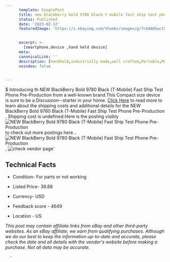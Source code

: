 ```yaml
---
      template: SinglePost
      title: new blackberry bold 9780 black t mobile fast ship test phone pre production 
      status: Published
      date: '2023-02-12'
      featuredImage: 'https://i.ebayimg.com/thumbs/images/g/7ckAAOSwct5hT9Gd/s-l225.jpg'
       

      excerpt: >-
        [smartphone,device ,hand held device]
      meta:
      canonicalLink: ''
      description: [handheld,industrially made,well crafted,Portable,Mobile,Compact,Convenient,Lightweight,Maneuverable,Man-portable,Miniature,Carriable,Hand-held,Light,Holdable,Transportable,Mobile device,Pocket-sized,On-the-go,Wireless,Cordless,Compact size,Convenient size, smartphone,device ,hand held device]
      noindex: false
      

---
```

$
      Introducing th NEW BlackBerry Bold 9780 Black (T-Mobile) Fast Ship Test Phone Pre-Production  from a well-known brand.This Compact size device  is sure to be a Discussion--starter in your home. [Click Here](https://www.ebay.com/itm/155187594803?hash=item2421e6c633%3Ag%3A7ckAAOSwct5hT9Gd&mkevt=1&mkcid=1&mkrid=711-53200-19255-0&campid=%253CePNCampaignId%253E&customid=%253CreferenceId%253E&toolid=10049) to read more to learn about the shipping costs and additional details for the NEW BlackBerry Bold 9780 Black (T-Mobile) Fast Ship Test Phone Pre-Production . Shipping cost is undefined.Here is the posting visibly ![NEW BlackBerry Bold 9780 Black (T-Mobile) Fast Ship Test Phone Pre-Production ](https://i.ebayimg.com/thumbs/images/g/7ckAAOSwct5hT9Gd/s-l225.jpg) to check out more postings here... ![NEW BlackBerry Bold 9780 Black (T-Mobile) Fast Ship Test Phone Pre-Production ](https://i.ebayimg.com/images/g/7ckAAOSwct5hT9Gd/s-l960.jpg), ![check vendor page](https://origin-galleryplus.ebayimg.com/ws/web/155187594803_2_0_1/225x225.jpg,https://origin-galleryplus.ebayimg.com/ws/web/155187594803_3_0_1/225x225.jpg)'

      

 ## Technical Facts 



     
      

 - Condition- For parts or not working 


      

 - Listed Price- 39.88 


      

 - Currency- USD 


      

 - Feedback score - 4649 


      

 - Location - US 


      
      

 *_This post may contain affiliate links from eBay and other third-party websites. As an eBay affiliate, we earn from qualifying purchases. Although we do our best to keep the information up-to-date and accurate, please check the date and all details with the vendor's website before making a purchase. Not all data may be accurate._*




      -
